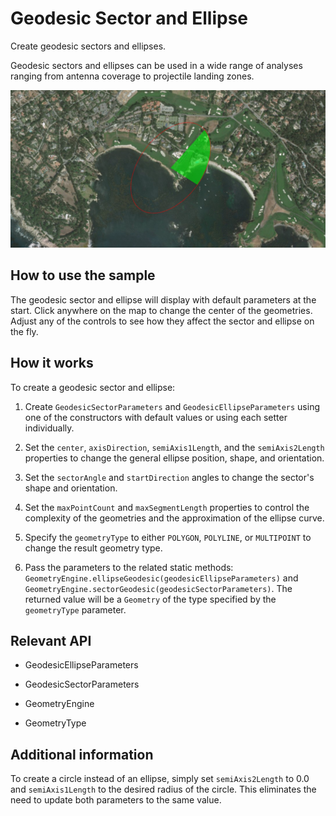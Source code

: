 # Geodesic Sector and Ellipse

Create geodesic sectors and ellipses.

Geodesic sectors and ellipses can be used in a wide range of analyses ranging from antenna coverage to projectile landing zones.

![](GeodesicSectorAndEllipse.png)

## How to use the sample

The geodesic sector and ellipse will display with default parameters at the start. Click anywhere on the map to change the center of the geometries. Adjust any of the controls to see how they affect the sector and ellipse on the fly.

## How it works

To create a geodesic sector and ellipse:

1.  Create `GeodesicSectorParameters` and `GeodesicEllipseParameters` using one of the constructors with default values or using each setter individually.

2.  Set the `center`, `axisDirection`, `semiAxis1Length`, and the `semiAxis2Length` properties to change the general ellipse position, shape, and orientation.

3.  Set the `sectorAngle` and `startDirection` angles to change the sector's shape and orientation.

4.  Set the `maxPointCount` and `maxSegmentLength` properties to control the complexity of the geometries and the approximation of the ellipse curve.

5.  Specify the `geometryType` to either `POLYGON`, `POLYLINE`, or `MULTIPOINT` to change the result geometry type.

6.  Pass the parameters to the related static methods: `GeometryEngine.ellipseGeodesic(geodesicEllipseParameters)` and `GeometryEngine.sectorGeodesic(geodesicSectorParameters)`. The returned value will be a `Geometry` of the type specified by the `geometryType` parameter.

## Relevant API

*   GeodesicEllipseParameters
  
*   GeodesicSectorParameters

*   GeometryEngine

*   GeometryType

## Additional information

To create a circle instead of an ellipse, simply set `semiAxis2Length` to 0.0 and `semiAxis1Length` to the desired radius of the circle. This eliminates the need to update both parameters to the same value.
